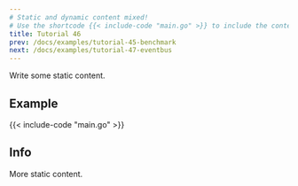 ```yaml
---
# Static and dynamic content mixed!
# Use the shortcode {{< include-code "main.go" >}} to include the content of the file as a go-code block.
title: Tutorial 46
prev: /docs/examples/tutorial-45-benchmark
next: /docs/examples/tutorial-47-eventbus
---
```


Write some static content.

## Example
{{< include-code "main.go" >}}

## Info
More static content.
